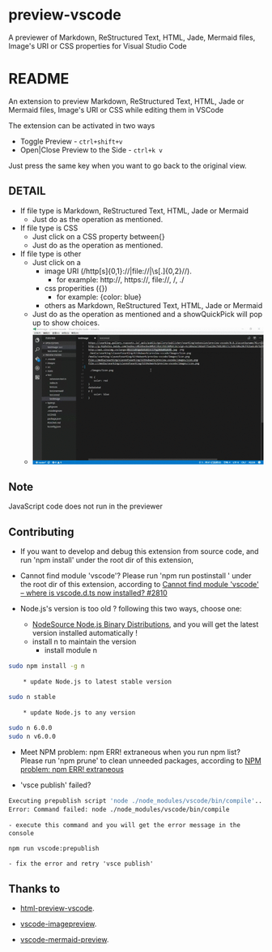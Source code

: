 # preview-vscode

A previewer of Markdown, ReStructured Text, HTML, Jade, Mermaid files, Image's URI or CSS properties for Visual Studio Code

# README

An extension to preview Markdown, ReStructured Text, HTML, Jade or Mermaid files, Image's URI or CSS while editing them in VSCode

The extension can be activated in two ways

* Toggle Preview - `ctrl+shift+v`
* Open|Close Preview to the Side - `ctrl+k v`

Just press the same key when you want to go back to the original view.

## DETAIL

+ If file type is Markdown, ReStructured Text, HTML, Jade or Mermaid
    - Just do as the operation as mentioned.
+ If file type is CSS
    - Just click on a CSS property between{}
    - Just do as the operation as mentioned.
+ If file type is other
    - Just click on a 
        * image URI (/http[s]{0,1}:\/\/|file:\/\/|\s[\.]{0,2}\//).
            * for example: http://, https://, file://, /, ./
        * css properities ({})
            * for example: {color: blue}
        * others as Markdown, ReStructured Text, HTML, Jade or Mermaid
    - Just do as the operation as mentioned and a showQuickPick will pop up to show choices.
    - ![Demonstration](images/demonstration.gif)

## Note

JavaScript code does not run in the previewer

## Contributing

+ If you want to develop and debug this extension from source code, and run 'npm install' under the root dir of this extension,

+ Cannot find module 'vscode'? Please run 'npm run postinstall ' under the root dir of this extension,
according to [Cannot find module 'vscode' – where is vscode.d.ts now installed? #2810](https://github.com/Microsoft/vscode/issues/2810)

+ Node.js's version is too old ? following this two ways, choose one:
    - [NodeSource Node.js Binary Distributions](https://github.com/nodesource/distributions), and you will get the latest version installed automatically !
    - install n to maintain the version
        * install module n
```bash
sudo npm install -g n
```
        * update Node.js to latest stable version
```bash
sudo n stable
```
        * update Node.js to any version
```bash
sudo n 6.0.0
sudo n v6.0.0
```

+ Meet NPM problem: npm ERR! extraneous when you run npm list? Please run 'npm prune' to clean unneeded packages,
according to [NPM problem: npm ERR! extraneous](http://lifeonubuntu.com/npm-problem-npm-err-extraneous/)

+ 'vsce publish' failed?
```bash
Executing prepublish script 'node ./node_modules/vscode/bin/compile'...
Error: Command failed: node ./node_modules/vscode/bin/compile
```
    - execute this command and you will get the error message in the console
```bash
npm run vscode:prepublish
```
    - fix the error and retry 'vsce publish'
## Thanks to

+ [html-preview-vscode](https://github.com/tht13/html-preview-vscode.git).

+ [vscode-imagepreview](https://github.com/buzzfrog/vscode-imagepreview.git).

+ [vscode-mermaid-preview](https://github.com/vstirbu/vscode-mermaid-preview.git).